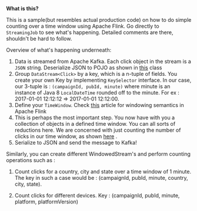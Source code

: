 **What is this?** 

This is a sample(but resembles actual production code) on how to do simple counting over a time window using Apache Flink. 
Go directly to `StreamingJob` to see what's happening. Detailed comments are there, shouldn't be hard to follow.

Overview of what's happening underneath:

1. Data is streamed from Apache Kafka. Each click object in the stream is a `JSON` string. Deserialize JSON to POJO as shown in [this](https://github.com/ankushs92/apache-flink-aggregations-clickstreams/blob/master/src/main/java/in/ankushs/sample/flink/deserializers/ClickJsonDeserializer.java) class
2. Group `DataStream<Click>` by a key, which is a n-tuple of fields. You create your own Key by implementing `KeySelector` interface. In our case, our 3-tuple is : `(campaignId, pubId, minute)` where minute is an instance of Java 8 `LocalDateTime` rounded off to the minute. For ex : 2017-01-01 12:12:12 => 2017-01-01 12:12:00. 
3. Define your `TimeWindow`. Check [this](https://flink.apache.org/news/2015/12/04/Introducing-windows.html) article for windowing semantics in Apache Flink
4. This is perhaps the most important step. You now have with you a collection of objects in a defined time window. You can all sorts of reductions here. We are concerned with just counting the number of clicks in our time window, as shown [here](https://github.com/ankushs92/apache-flink-aggregations-clickstreams/blob/master/src/main/java/in/ankushs/sample/flink/aggregations/ClickWindowCountFunction.java) .
5. Serialize to JSON and send the message to Kafka!

Similarly, you can create different WindowedStream's and perform counting operations such as :

1. Count clicks for a country, city and state over a time window of 1 minute. The key in such a case would be : (campaignId, pubId, minute, country, city, state).

2. Count clicks for different devices. Key : (campaignId, pubId, minute, platform, platformVersion)

